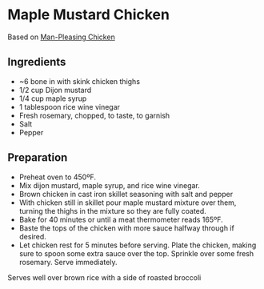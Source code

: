 # Maple Mustard Chicken

Based on [Man-Pleasing Chicken](http://www.wittyinthecity.com/2011/08/man-pleasing-chicken/)

## Ingredients

-  ~6 bone in with skink chicken thighs
-  1/2 cup Dijon mustard
-  1/4 cup maple syrup
-  1 tablespoon rice wine vinegar
-  Fresh rosemary, chopped, to taste, to garnish
-  Salt
-  Pepper

## Preparation

-  Preheat oven to 450ºF.
-  Mix dijon mustard, maple syrup, and rice wine vinegar.
-  Brown chicken in cast iron skillet seasoning with salt and pepper
-  With chicken still in skillet pour maple mustard mixture over them, turning the thighs in the mixture so they are fully coated.
-  Bake for 40 minutes or until a meat thermometer reads 165ºF.
-  Baste the tops of the chicken with more sauce halfway through if desired.
-  Let chicken rest for 5 minutes before serving. Plate the chicken, making sure to spoon some extra sauce over the top. Sprinkle over some fresh rosemary. Serve immediately.

Serves well over brown rice with a side of roasted broccoli
